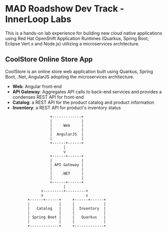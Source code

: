 # MAD Roadshow Dev Track - InnerLoop Labs

This is a hands-on lab experience for building new cloud native applications using Red Hat OpenShift Application Runtimes (Quarkus, Spring Boot, Eclipse Vert.x and Node.js) utilizing a microservices architecture.

## CoolStore Online Store App

CoolStore is an online store web application built using Quarkus, Spring Boot, .Net, AngularJS adopting the microservices architecture.

* **Web**: Angular front-end
* **API Gateway**: Aggregates API calls to back-end services and provides a condenses REST API for front-end
* **Catalog**: a REST API for the product catalog and product information
* **Inventory**: a REST API for product's inventory status

```
                    +-------------+
                    |             |
                    |     Web     |
                    |             |
                    |  AngularJS  |
                    |             |
                    +------+------+
                          |
                          v
                    +------+------+
                    |             |
                    | API Gateway |
                    |             |
                    |    .NET     |
                    |             |
                    +------+------+
                          |
                +---------+---------+
                v                   v
          +------+------+     +------+------+
          |             |     |             |
          |   Catalog   |     |  Inventory  |
          |             |     |             |
          | Spring Boot |     |   Quarkus   |
          |             |     |             |
          +-------------+     +-------------+
```
